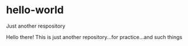 # hello-world
Just another respository

Hello there!
This is just another repository...for practice...and such things
